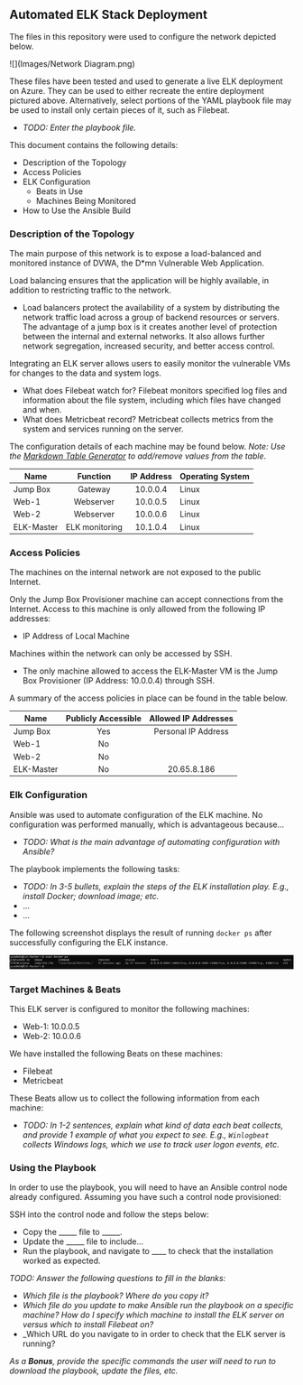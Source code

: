 ## Automated ELK Stack Deployment

The files in this repository were used to configure the network depicted below.

![](Images/Network Diagram.png)

These files have been tested and used to generate a live ELK deployment on Azure. They can be used to either recreate the entire deployment pictured above. Alternatively, select portions of the YAML playbook file may be used to install only certain pieces of it, such as Filebeat.

  - _TODO: Enter the playbook file._

This document contains the following details:
- Description of the Topology
- Access Policies
- ELK Configuration
  - Beats in Use
  - Machines Being Monitored
- How to Use the Ansible Build


### Description of the Topology

The main purpose of this network is to expose a load-balanced and monitored instance of DVWA, the D*mn Vulnerable Web Application.

Load balancing ensures that the application will be highly available, in addition to restricting traffic to the network.
- Load balancers protect the availability of a system by distributing the network traffic load across a group of backend resources or servers. The advantage of a jump box is it creates another level of protection between the internal and external networks. It also allows further network segregation, increased security, and better access control.

Integrating an ELK server allows users to easily monitor the vulnerable VMs for changes to the data and system logs.
- What does Filebeat watch for? Filebeat monitors specified log files and information about the file system, including which files have changed and when.
- What does Metricbeat record? Metricbeat collects metrics from the system and services running on the server.

The configuration details of each machine may be found below.
_Note: Use the [Markdown Table Generator](http://www.tablesgenerator.com/markdown_tables) to add/remove values from the table_.

| Name      | Function      | IP Address   | Operating System |
|-----------|:-------------:|:------------:|:-----------------|
| Jump Box  | Gateway       | 10.0.0.4     | Linux            |
| Web-1     | Webserver     | 10.0.0.5     | Linux            |
| Web-2     | Webserver     | 10.0.0.6     | Linux            |
| ELK-Master| ELK monitoring| 10.1.0.4     | Linux            |

### Access Policies

The machines on the internal network are not exposed to the public Internet. 

Only the Jump Box Provisioner machine can accept connections from the Internet. Access to this machine is only allowed from the following IP addresses:
- IP Address of Local Machine

Machines within the network can only be accessed by SSH.
- The only machine allowed to access the ELK-Master VM is the Jump Box Provisioner (IP Address: 10.0.0.4) through SSH.

A summary of the access policies in place can be found in the table below.

| Name      | Publicly Accessible | Allowed IP Addresses |
|---------- |:-------------------:|:--------------------:|
| Jump Box  | Yes                 | Personal IP Address  |
| Web-1     | No                  |                      |
| Web-2     | No                  |                      |
| ELK-Master| No                  | 20.65.8.186          |

### Elk Configuration

Ansible was used to automate configuration of the ELK machine. No configuration was performed manually, which is advantageous because...
- _TODO: What is the main advantage of automating configuration with Ansible?_

The playbook implements the following tasks:
- _TODO: In 3-5 bullets, explain the steps of the ELK installation play. E.g., install Docker; download image; etc._
- ...
- ...

The following screenshot displays the result of running `docker ps` after successfully configuring the ELK instance.

![](Images/docker_ps_output.png)

### Target Machines & Beats
This ELK server is configured to monitor the following machines:
- Web-1: 10.0.0.5
- Web-2: 10.0.0.6

We have installed the following Beats on these machines:
- Filebeat
- Metricbeat

These Beats allow us to collect the following information from each machine:
- _TODO: In 1-2 sentences, explain what kind of data each beat collects, and provide 1 example of what you expect to see. E.g., `Winlogbeat` collects Windows logs, which we use to track user logon events, etc._

### Using the Playbook
In order to use the playbook, you will need to have an Ansible control node already configured. Assuming you have such a control node provisioned: 

SSH into the control node and follow the steps below:
- Copy the _____ file to _____.
- Update the _____ file to include...
- Run the playbook, and navigate to ____ to check that the installation worked as expected.

_TODO: Answer the following questions to fill in the blanks:_
- _Which file is the playbook? Where do you copy it?_
- _Which file do you update to make Ansible run the playbook on a specific machine? How do I specify which machine to install the ELK server on versus which to install Filebeat on?_
- _Which URL do you navigate to in order to check that the ELK server is running?

_As a **Bonus**, provide the specific commands the user will need to run to download the playbook, update the files, etc._
